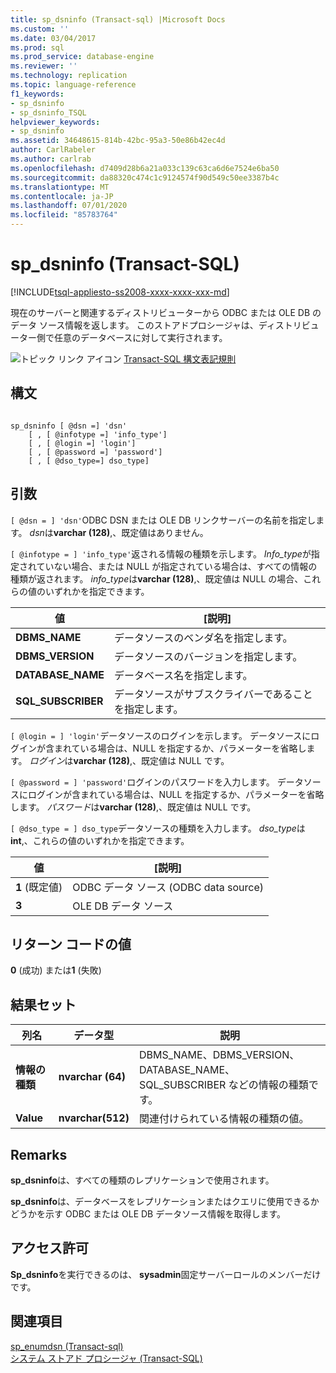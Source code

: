 ```yaml
---
title: sp_dsninfo (Transact-sql) |Microsoft Docs
ms.custom: ''
ms.date: 03/04/2017
ms.prod: sql
ms.prod_service: database-engine
ms.reviewer: ''
ms.technology: replication
ms.topic: language-reference
f1_keywords:
- sp_dsninfo
- sp_dsninfo_TSQL
helpviewer_keywords:
- sp_dsninfo
ms.assetid: 34648615-814b-42bc-95a3-50e86b42ec4d
author: CarlRabeler
ms.author: carlrab
ms.openlocfilehash: d7409d28b6a21a033c139c63ca6d6e7524e6ba50
ms.sourcegitcommit: da88320c474c1c9124574f90d549c50ee3387b4c
ms.translationtype: MT
ms.contentlocale: ja-JP
ms.lasthandoff: 07/01/2020
ms.locfileid: "85783764"
---
```

# <a name="sp_dsninfo-transact-sql"></a>sp_dsninfo (Transact-SQL)
[!INCLUDE[tsql-appliesto-ss2008-xxxx-xxxx-xxx-md](../../includes/applies-to-version/sqlserver.md)]

  現在のサーバーと関連するディストリビューターから ODBC または OLE DB のデータ ソース情報を返します。 このストアドプロシージャは、ディストリビューター側で任意のデータベースに対して実行されます。  
  
 ![トピック リンク アイコン](../../database-engine/configure-windows/media/topic-link.gif "トピック リンク アイコン") [Transact-SQL 構文表記規則](../../t-sql/language-elements/transact-sql-syntax-conventions-transact-sql.md)  
  
## <a name="syntax"></a>構文  
  
```  
  
sp_dsninfo [ @dsn =] 'dsn'   
    [ , [ @infotype =] 'info_type']   
    [ , [ @login =] 'login']   
    [ , [ @password =] 'password']  
    [ , [ @dso_type=] dso_type]  
```  
  
## <a name="arguments"></a>引数  
`[ @dsn = ] 'dsn'`ODBC DSN または OLE DB リンクサーバーの名前を指定します。 *dsn*は**varchar (128)**,、既定値はありません。  
  
`[ @infotype = ] 'info_type'`返される情報の種類を示します。 *Info_type*が指定されていない場合、または NULL が指定されている場合は、すべての情報の種類が返されます。 *info_type*は**varchar (128)**,、既定値は NULL の場合、これらの値のいずれかを指定できます。  
  
|値|[説明]|  
|-----------|-----------------|  
|**DBMS_NAME**|データソースのベンダ名を指定します。|  
|**DBMS_VERSION**|データソースのバージョンを指定します。|  
|**DATABASE_NAME**|データベース名を指定します。|  
|**SQL_SUBSCRIBER**|データソースがサブスクライバーであることを指定します。|  
  
`[ @login = ] 'login'`データソースのログインを示します。 データソースにログインが含まれている場合は、NULL を指定するか、パラメーターを省略します。 *ログイン*は**varchar (128)**,、既定値は NULL です。  
  
`[ @password = ] 'password'`ログインのパスワードを入力します。 データソースにログインが含まれている場合は、NULL を指定するか、パラメーターを省略します。 *パスワード*は**varchar (128)**,、既定値は NULL です。  
  
`[ @dso_type = ] dso_type`データソースの種類を入力します。 *dso_type*は**int**,、これらの値のいずれかを指定できます。  
  
|値|[説明]|  
|-----------|-----------------|  
|**1** (既定値)|ODBC データ ソース (ODBC data source)|  
|**3**|OLE DB データ ソース|  
  
## <a name="return-code-values"></a>リターン コードの値  
 **0** (成功) または**1** (失敗)  
  
## <a name="result-sets"></a>結果セット  
  
|列名|データ型|説明|  
|-----------------|---------------|-----------------|  
|**情報の種類**|**nvarchar (64)**|DBMS_NAME、DBMS_VERSION、DATABASE_NAME、SQL_SUBSCRIBER などの情報の種類です。|  
|**Value**|**nvarchar(512)**|関連付けられている情報の種類の値。|  
  
## <a name="remarks"></a>Remarks  
 **sp_dsninfo**は、すべての種類のレプリケーションで使用されます。  
  
 **sp_dsninfo**は、データベースをレプリケーションまたはクエリに使用できるかどうかを示す ODBC または OLE DB データソース情報を取得します。  
  
## <a name="permissions"></a>アクセス許可  
 **Sp_dsninfo**を実行できるのは、 **sysadmin**固定サーバーロールのメンバーだけです。  
  
## <a name="see-also"></a>関連項目  
 [sp_enumdsn &#40;Transact-sql&#41;](../../relational-databases/system-stored-procedures/sp-enumdsn-transact-sql.md)   
 [システム ストアド プロシージャ &#40;Transact-SQL&#41;](../../relational-databases/system-stored-procedures/system-stored-procedures-transact-sql.md)  
  
  
